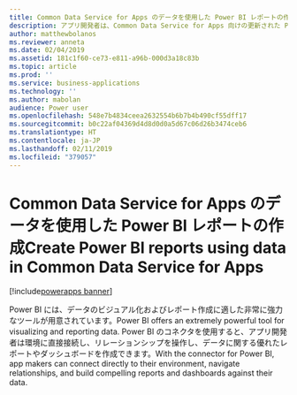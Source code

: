 ```yaml
---
title: Common Data Service for Apps のデータを使用した Power BI レポートの作成
description: アプリ開発者は、Common Data Service for Apps 向けの更新された Power BI コネクタを使用して Power BI Desktop でレポートを作成できます。
author: matthewbolanos
ms.reviewer: anneta
ms.date: 02/04/2019
ms.assetid: 181c1f60-ce73-e811-a96b-000d3a18c83b
ms.topic: article
ms.prod: ''
ms.service: business-applications
ms.technology: ''
ms.author: mabolan
audience: Power user
ms.openlocfilehash: 548e7b4834ceea2632554b6b7b4b490cf55dff17
ms.sourcegitcommit: b0c22af04369d4d8d0d0a5d67c06d26b3474ceb6
ms.translationtype: HT
ms.contentlocale: ja-JP
ms.lasthandoff: 02/11/2019
ms.locfileid: "379057"
---
```

# <a name="create-power-bi-reports-using-data-in-common-data-service-for-apps"></a><span data-ttu-id="bcc45-103">Common Data Service for Apps のデータを使用した Power BI レポートの作成</span><span class="sxs-lookup"><span data-stu-id="bcc45-103">Create Power BI reports using data in Common Data Service for Apps</span></span>


[!include[powerapps banner](../includes/powerapps.md)]

<span data-ttu-id="bcc45-104">Power BI には、データのビジュアル化およびレポート作成に適した非常に強力なツールが用意されています。</span><span class="sxs-lookup"><span data-stu-id="bcc45-104">Power BI offers an extremely powerful tool for visualizing and reporting data.</span></span> <span data-ttu-id="bcc45-105">Power BI のコネクタを使用すると、アプリ開発者は環境に直接接続し、リレーションシップを操作し、データに関する優れたレポートやダッシュボードを作成できます。</span><span class="sxs-lookup"><span data-stu-id="bcc45-105">With the connector for Power BI, app makers can connect directly to their environment, navigate relationships, and build compelling reports and dashboards against their data.</span></span>